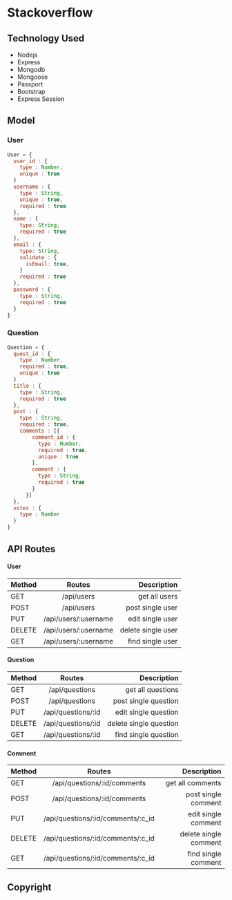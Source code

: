 # Stackoverflow


## Technology Used

- Nodejs
- Express
- Mongodb
- Mongoose
- Passport
- Bootstrap
- Express Session

## Model

### User
```js
User = {
  user_id : {
    type : Number,
    unique : true
  }
  username : {
    type : String,
    unique : true,
    required : true
  },
  name : {
    type: String,
    required : true
  },
  email : {
    type: String,
    validate : {
      isEmail: true,
    }
    required : true
  },
  password : {
    type : String,
    required : true
  }
}
```

### Question
```js
Question = {
  quest_id : {
    type : Number,
    required : true,
    unique : true
  }
  title : {
    type : String,
    required : true
  },
  post : {
    type : String,
    required : true,
    comments : [{
        comment_id : {
          type : Number,
          required : true,
          unique : true
        },
        comment : {
          type : String,
          required : true
        }  
      }]
  },
  votes : {
    type : Number
  }
}
```


## API Routes

#### User

| Method   |            Routes       |      Description   |
|----------|:-----------------------:|-------------------:|
| GET      |  /api/users             | get all users      |
| POST     |  /api/users             | post single user   |
| PUT      |  /api/users/:username   | edit single user   |
| DELETE   |  /api/users/:username   | delete single user |
| GET      |  /api/users/:username   | find single user   |

#### Question

| Method   |            Routes          |       Description      |
|----------|:--------------------------:|-----------------------:|
| GET      |  /api/questions            | get all questions      |
| POST     |  /api/questions            | post single question   |
| PUT      |  /api/questions/:id        | edit single question   |
| DELETE   |  /api/questions/:id        | delete single question |
| GET      |  /api/questions/:id        | find single question   |

#### Comment

| Method   |                Routes                   |       Description     |
|----------|:---------------------------------------:|----------------------:|
| GET      |  /api/questions/:id/comments            | get all comments      |
| POST     |  /api/questions/:id/comments            | post single comment   |
| PUT      |  /api/questions/:id/comments/:c_id      | edit single comment   |
| DELETE   |  /api/questions/:id/comments/:c_id      | delete single comment |
| GET      |  /api/questions/:id/comments/:c_id      | find single comment   |


## Copyright
